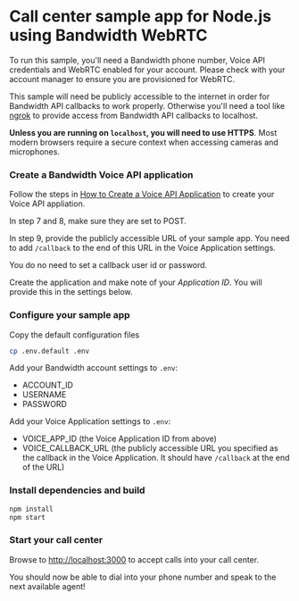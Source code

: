 # Call center sample app for Node.js using Bandwidth WebRTC

To run this sample, you'll need a Bandwidth phone number, Voice API credentials and WebRTC enabled for your account. Please check with your account manager to ensure you are provisioned for WebRTC.

This sample will need be publicly accessible to the internet in order for Bandwidth API callbacks to work properly. Otherwise you'll need a tool like [ngrok](https://ngrok.com) to provide access from Bandwidth API callbacks to localhost.

**Unless you are running on `localhost`, you will need to use HTTPS**. Most modern browsers require a secure context when accessing cameras and microphones.


### Create a Bandwidth Voice API application
Follow the steps in [How to Create a Voice API Application](https://support.bandwidth.com/hc/en-us/articles/360035060934-How-to-Create-a-Voice-API-Application-V2-) to create your Voice API appliation.

In step 7 and 8, make sure they are set to POST.

In step 9, provide the publicly accessible URL of your sample app. You need to add `/callback` to the end of this URL in the Voice Application settings.

You do no need to set a callback user id or password. 

Create the application and make note of your _Application ID_. You will provide this in the settings below.

### Configure your sample app
Copy the default configuration files

```bash
cp .env.default .env
```

Add your Bandwidth account settings to `.env`:

* ACCOUNT\_ID
* USERNAME
* PASSWORD

Add your Voice Application settings to `.env`:

* VOICE\_APP\_ID (the Voice Application ID from above)
* VOICE\_CALLBACK\_URL (the publicly accessible URL you specified as the callback in the Voice Application. It should have `/callback` at the end of the URL)


### Install dependencies and build

```bash
npm install
npm start
```

### Start your call center
Browse to [http://localhost:3000](http://localhost:3000) to accept calls into your call center.

You should now be able to dial into your phone number and speak to the next available agent!